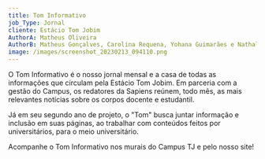 ```yaml
---
title: Tom Informativo
job_Type: Jornal
cliente: Estácio Tom Jobim
AuthorA: Matheus Oliveira
AuthorB: Matheus Gonçalves, Carolina Requena, Yohana Guimarães e Nathaly Scofield
image: /images/screenshot_20230213_094110.png
---
```

O Tom Informativo é o nosso jornal mensal e a casa de todas as informações que circulam pela Estácio Tom Jobim. Em parceria com a gestão do Campus, os redatores da Sapiens reúnem, todo mês, as mais relevantes notícias sobre os corpos docente e estudantil. 

Já em seu segundo ano de projeto, o "Tom" busca juntar informação e inclusão em suas páginas, ao trabalhar com conteúdos feitos por universitários, para o meio universitário.

Acompanhe o Tom Informativo nos murais do Campus TJ e pelo nosso site!